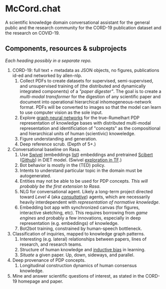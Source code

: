 # McCord.chat

A scientific knowledge domain conversational assistant for the general public and the research community for the CORD-19 publication dataset and the research on COVID-19.

## Components, resources & subprojects

_Each heading possibly in a separate repo._

1. CORD-19: full text + metadata as JSON objects, no figures, publications id-ed and networked by allen-nlp.  
   1. Collect PDFs to create datasets for supervised, semi-supervised, and unsupervised training of (the distributed and dynamically integrated components) of a _"paper digester"_.  The goal is to create a _multi-modal transformer_ for the digestion of any scientific paper and document into operational hierarchical inhomogeneous-network format.  PDFs will be converted to images so that the model can learn to use computer vision as the sole input.  
   2. Explore [graph neural networks](https://www.google.com/search?q=graph+neural+network) for the true-Rumelhart PDP representation of knowledge bases with distributed multi-modal representation and identificiation of "concepts" as the compositional and hierarchical units of human (scientivic) knoweledge.  
   3. Figure understanding and generation.  
   4. Deep reference scrub. (Depth of 5+.)  
2. Conversational baseline on Rasa.  
   1. Use [Swivel](https://arxiv.org/abs/1602.02215) (embeddings [list](https://github.com/Separius/awesome-sentence-embedding)) embeddings and pretrained [Scibert](https://arxiv.org/abs/1903.10676) ([Github](https://github.com/allenai/scibert)) in DIET model. (Swivel [exploration in TF](https://www.tensorflow.org/hub/tutorials/cord_19_embeddings_keras).)    
   2. Bot behavior is mostly in the (TED) policy.  
   3. Intents to understand particular topic in the domain must be autogenerated.  
   4. Entities may not be able to be used for PDP concepts. _This will probably be the first extension to Rasa._  
   5. NLG for conversational agent. Likely a long-term project directed toward _Level 4_ (aka [_consultative_](https://blog.rasa.com/5-levels-of-conversational-ai-2020-update/)) agents, which are necessarily heavily interdependent with _representation of normative knowledge_.  
   6. Embedding bot app with synchronized canvas (for figures, interactive sketching, etc). This requires borrowing from _game engines_ and probably a few innovations, especially in deep representation (e.g. embeddings) of knowledge.  
   7. Bot2bot training, constrained by human-speech bottleneck.  
3. Classification of inquiries, mapped to knowledge graph patterns.
   1. Interesting (e.g. lateral) relationships between papers, lines of research, and research teams.   
   2. Structure of human knowledge and [inductive bias](https://arxiv.org/pdf/1806.01261.pdf) in learning.   
   3. _Situate_ a given paper. Up, down, sideways, and parallel.  
4. Deep provenance of PDP concepts.   
   1. Longitudinal construction dynamics of human consensus knowledge.  
5. Mine and answer scientific questions of interest, as stated in the CORD-19 homepage and paper.  
   
